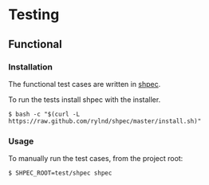 # Testing

## Functional

### Installation

The functional test cases are written in [shpec](https://github.com/rylnd/shpec). 

To run the tests install shpec with the installer.

```
$ bash -c "$(curl -L https://raw.github.com/rylnd/shpec/master/install.sh)"
```

### Usage

To manually run the test cases, from the project root:

```
$ SHPEC_ROOT=test/shpec shpec
```
